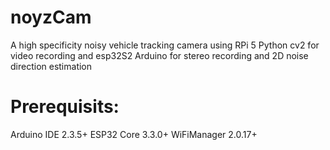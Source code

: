 # noyzCam
A high specificity noisy vehicle tracking camera using RPi 5 Python cv2 for video recording and esp32S2 Arduino for stereo recording and 2D noise direction estimation
# Prerequisits:
Arduino IDE 2.3.5+
ESP32 Core 3.3.0+
WiFiManager 2.0.17+
